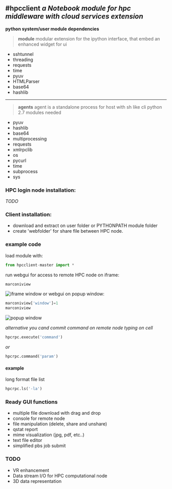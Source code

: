 #hpcclient
*a Notebook module for hpc middleware with cloud services extension*
----------------
**python system/user module dependencies**
> **module**
> modular extension for the ipython interface, that embed an enhanced widget for ui
>
- sshtunnel
- threading
- requests
- time
- pyuv 
- HTMLParser
- base64
- hashlib


------------------
> **agents**
> agent is a standalone process for host with sh like cli 
> python 2.7 modules needed
>
- pyuv
- hashlib
- base64
- multiprocessing
- requests
- xmlrpclib
- os
- pycurl
- time
- subprocess
- sys

### HPC login node installation:

*TODO*

### Client installation:

* download and extract on user folder or PYTHONPATH module folder 
* create 'webfolder' for share file between HPC node.

### example code

load module with:
```python
from hpcclient-master import *
```
run webgui for access to remote HPC node on iframe:
```python
marconiview
```
![iframe window]('iframe.jpg')
or webgui on popup window:
```python
marconiview['window']=1
marconiview
```
![popup window]('popup.jpg')

*alternative you cand commit command on remote node typing on cell*
```python
hpcrpc.execute('command')
```
*or*
```python
hpcrpc.command('param')
```

#### example 
long format file list
```python
hpcrpc.ls('-la')
```

### Ready GUI functions

* multiple file download with drag and drop
* console for remote node 
* file manipulation (delete, share and unshare)
* qstat report
* mime visualization (jpg, pdf, etc..)
* text file editor
* simplified pbs job submit

### TODO

* VR enhancement
* Data stream I/O for HPC computational node
* 3D data representation







